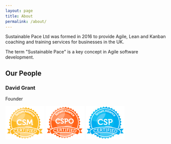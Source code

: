 ```yaml
---
layout: page
title: About
permalink: /about/
---
```


Sustainable Pace Ltd was formed in 2016 to provide Agile, Lean and Kanban coaching and training services for businesses in the UK.

The term "Sustainable Pace" is a key concept in Agile software development.

## Our People

### David Grant
<a href="https://www.linkedin.com/in/davidjonathangrant/"><i class="fa fa-linkedin"></i></a> <a href="https://twitter.com/seize_the_dave"><i class="fa fa-twitter"></i></a>
Founder

<img src="/assets/csm.png" alt="Certified Scrum Master" class="center-block"/>
<img src="/assets/cspo.png" alt="Certified Scrum Product Owner" class="center-block"/>
<img src="/assets/csp.jpg" alt="Certified Scrum Professional" class="center-block"/>
